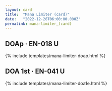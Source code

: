 ```yaml
---
layout: card
title:  "Mana Limiter (card)"
date:   "2022-12-26T06:00:00.000Z"
permalink: mana-limiter_(card)
---
```


## DOAp &middot; EN-018 U

{% include templates/mana-limiter-doap.html %}


## DOA 1st &middot; EN-041 U

{% include templates/mana-limiter-doa1e.html %}
